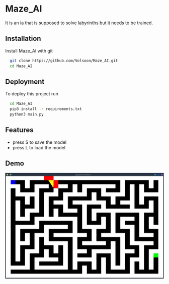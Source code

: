 
# Maze_AI

It is an ia that is supposed to solve labyrinths but it needs to be trained.


## Installation

Install Maze_AI with git

```bash
  git clone https://github.com/Volsoon/Maze_AI.git
  cd Maze_AI
```
    
## Deployment

To deploy this project run

```bash
  cd Maze_AI
  pip3 install -r requirements.txt
  python3 main.py
```


## Features

- press S to save the model
- press L to load the model


## Demo
![alt demo](https://github.com/Volsoon/Maze_AI/blob/93dd167cd507e80d8cb2112d3185d40909464723/demo_maze_ai.gif)
